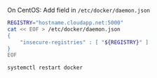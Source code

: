 On CentOS: Add field in `/etc/docker/daemon.json`

```bash
REGISTRY="hostname.cloudapp.net:5000"
cat << EOF > /etc/docker/daemon.json
{
    "insecure-registries" : [ "${REGISTRY}" ]
}
EOF

systemctl restart docker
```